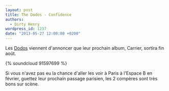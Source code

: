 ```yaml
---
layout: post
title: The Dodos - Confidence
authors:
  - Dirty Henry
wordpress_id: 1237
date: "2013-05-27 12:00:00 +0200"
---
```


Les [Dodos](http://www.dodosmusic.net/) viennent d'annoncer que leur prochain
album, Carrier, sortira fin août.

{% soundcloud 91597699 %}

Si vous n'avez pas eu la chance d'aller les voir à Paris à l'Espace B en
février, guettez leur prochain passage parisien, les 2 compères sont très bons
sur scène.
